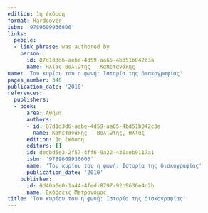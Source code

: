 ```yaml
---
edition: 1η έκδοση
format: Hardcover
isbn: '9789609936606'
links:
  people:
  - link_phrase: was authored by
    person:
      id: 87d1d3d6-aebe-4d59-aa65-4bd51b042c3a
      name: Ηλίας Βολιώτης - Καπετανάκης
name: 'Του κυρίου του η φωνή: Ιστορία της δισκογραφίας'
pages_number: 346
publication_date: '2010'
references:
  publishers:
  - book:
      area: Αθήνα
      authors:
      - id: 87d1d3d6-aebe-4d59-aa65-4bd51b042c3a
        name: Καπετανάκης - Βολιώτης, Ηλίας
      edition: 1η έκδοση
      editors: []
      id: dedbd5e3-2f57-4ff6-9a22-430aeb9117a1
      isbn: '9789609936606'
      name: 'Του κυρίου του η φωνή: Ιστορία της δισκογραφίας'
      publication_date: '2010'
    publisher:
      id: 0d40a6e0-1a44-4fed-8797-92b9636e4c2b
      name: Εκδόσεις Μετρονόμος
title: 'Του κυρίου του η φωνή: Ιστορία της δισκογραφίας'
---
```


